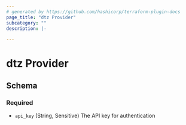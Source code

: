 ```yaml
---
# generated by https://github.com/hashicorp/terraform-plugin-docs
page_title: "dtz Provider"
subcategory: ""
description: |-
  
---
```


# dtz Provider





<!-- schema generated by tfplugindocs -->
## Schema

### Required

- `api_key` (String, Sensitive) The API key for authentication

